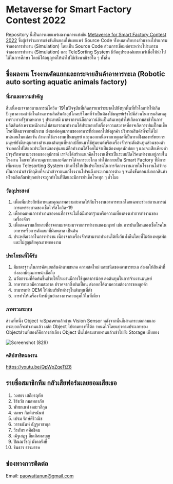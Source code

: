 # Metaverse for Smart Factory Contest 2022
Repository นี้เป็นการเผยแพร่ผลงานการแข่งขัน [Metaverse for Smart Factory Contest 2022](https://smartfactory.hcilab.net/contest/metaverse2022/) ซึ่งผู้เข้าร่วมการแข่งขันยินยอมให้เผยแพร่ Source Code ทั้งหมดหรือบางส่วนของโปรแกรมจำลองการทำงาน (Simulation) โดยเป็น Source Code ส่วนการเชื่อมต่อระหว่างโปรแกรมจำลองการทำงาน (Simulation) และ TeleSorting System  มีวัตถุประสงค์เผยแพร่เพื่อให้นำไปใช้ในการศึกษา โดยมิได้อนุญาตให้นำไปใช้เชิงพาณิชย์ใด ๆ ทั้งสิ้น 

## ชื่อผลงาน โรงงานคัดแยกและกระจายสินค้าอาหารทะเล (Robotic auto sorting aquatic animals factory)
### ที่มาและความสำคัญ
สืบเนื่องมาจากสถานการณ์โควิด-19ในปัจจุบันที่เกิดการแพร่ระบาดไปยังทุกพื้นที่ทั่วโลกทำให้เกิดปัญหาความล่าช้าในด้านการผลิตสินค้าอุปโภคบริโภคที่จำเป็นต้องใช้มนุษย์เข้าไปมีส่วนในการผลิตเหตุเพราะทางรัฐบาลหลาย ๆ ประเทศมี มาตราการณ์ล็อกดาวน์อันเป็นต้นเหตุทำให้เกิดความล่าช้าในการผลิตสินค้าเพราะพนักงานไม่สามารถมาทำงานได้ประกอบกับเรื่องความสะอาดที่อาจเกิดการปนเปื้อนเชื้อโรคที่ติดมาจากพนักงาน ส่งผลต่อคุณภาพของอาหารที่ส่งออกไปยังลูกค้า ปริมาณสินค้าที่จะได้ไม่แน่นอนในแต่ละวัน ถ้าหากใช้แรงงานเป็นมนุษย์ และนอกเหนือจากเหตุผลที่เป็นทางฝั่งของทรัพยากร มนุษย์ยังมีเหตุผลทางด้านของต้นทุนที่หากเปลี่ยนมาใช้หุ่นยนต์หรือเครื่องจักรจะตัดต้นทุนส่วนของค่าจ้างออกไปได้และประโยชน์ของหุ่นยนต์คือทำงานได้โดยไม่จำเป็นต้องหยุดพักบ่อย ๆ และจะเสียเพียงค่าบำรุงรักษาตามวงรอบของอุปกรณ์ เราจึงได้สร้างแนวคิดโรงงานที่จะเป็นระบบปิดไร้คนทำงานอยู่ภายในโรงงาน โดยจะให้ควบคุมระบบและจัดการได้จากระยะไกล ทำให้กลายเป็น Smart Factory ที่มีการเพิ่มระบบ Telesorting System เข้ามาใช้ให้เป็นประโยชน์ในการจัดการงานภายในโรงงานไม่ว่าจะเป็นการนำเข้าวัตถุดิบที่จะนำเข้าจากนอกโรงงานไปจนถึงกระบวนการต่าง ๆ จนถึงขั้นตอนส่งออกสินค้าหรือผลิตภัณฑ์ทุกอย่างจะถูกทำในที่ปิดและมีการฆ่าเชื้อโรคทุก ๆ ชั่วโมง
### วัตถุประสงค์
1. เพื่อเพิ่มประสิทธิภาพและคุณภาพความสะอาดให้กับโรงงานอาหารทะเลโดยเฉพาะช่วงสถานการณ์การแพร่ระบาดของเชื้อไวรัสโควิด-19
2. เพื่อทดแทนการทำงานของคนที่อาจจะไม่ได้มีมาตรฐานหรือความเที่ยงตรงเท่าการทำงานของเครื่องจักร
3. เพื่อลดความเสียหายที่อาจตามมาตามมาจากการทำงานของมนุษย์ เช่น การปนเปื้อนของเชื้อโรคในอาหารหรือการคัดแยกที่ผิดพลาด เป็นต้น
4. ประหยัดเวลาในการทำงาน เนื่องจากเครื่องจักรสามารถทำงานได้ทั้งวันทั้งคืนโดยที่ไม่ต้องหยุดพักและไม่สูญเสียคุณภาพของงาน
### ประโยชนที่ได้รับ
1. มีมาตรฐานในการคัดแยกสินค้าตามขนาด ความสดใหม่ และชนิดของอาหารทะเล ส่งผลให้สินค้าที่ส่งออกมีคุณภาพน่าเชื่อถือ
2. นวัตกรรมที่คิดค้นขึ้นช่วยให้โรงงานมีการใช้บุคลากรน้อย ลดต้นทุนในการจ้างงานมนุษย์
3. อาหารทะเลมีความสะอาด ปราศจากสิ่งปนเปื้อน ส่งออกได้ตามความต้องการของลูกค้า
4. สามารถทำ OEM ให้กับบริษัทต่างๆในต้นทุนที่ต่ำ
5. การทำให้เครื่องจักรมีศูนย์กลางการควบคุมไว้ในที่เดียว
### ภาพรวมระบบ 
ส่วนที่หนึ่ง Object จะSpawnแล้วผ่าน Vision Sensor หลังจากนั้นก็ผ่านกระบอกลมและกระบอกก็จะทำงานแล้ว ผลัก Object ไปตามทางที่ได้ก าหนดไว้โดยแบ่งตามประเภทของ Objectส่วนที่สองก็คือการลำเลียง Object นั้นไปตามสายพานแล้วเข้าไปยัง Storage เก็บของ

![Screenshot (829)](https://user-images.githubusercontent.com/114386015/194838668-4f604bbd-bc63-4dba-9ce8-e7f24fd21238.png)

### คลิปสาธิตผลงาน
https://youtu.be/QpWpZqeTtZ8

## รายชื่อสมาชิกทีม กลัวเสียฟอร์มเลยยอมเสียเธอ
1. วงศธร เสถียรฤทัย
2. ธีร์ธวัช กมลทกาภัย
3. พัทธนนท์ เดชะวลีกุล
4. ศตพร กิตติสรนันท์
5. เปรม รักษ์ศิริวณิช
6. วรรธนันท์ อัฎฐอาชากุล
7. วีรภัทร ศศิอธิคม
8. ณัฐเสฏฐ ลิ้มเลิศผลบุญ
9. ปัณณวัชญ์ มังคลรังษี
10. ชินธาร ธารมรรค
## ช่องทางการติดต่อ
Email: paowattanun@gmail.com
